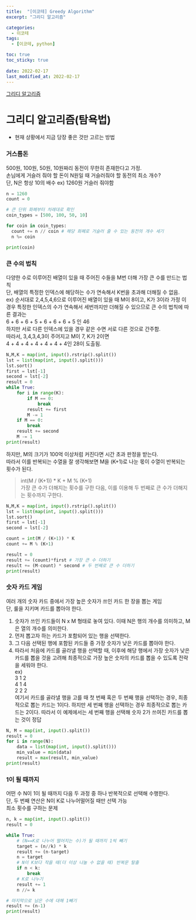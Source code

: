 ```yaml
---
title:  "[이코테] Greedy Algorithm"
excerpt: "그리디 알고리즘"

categories:
  - 이코테
tags:
  - [이코테, python]

toc: true
toc_sticky: true
 
date: 2022-02-17
last_modified_at: 2022-02-17
---
```

[그리디 알고리즘](https://github.com/SteveArseneLee/Algorithm-Summary/tree/main/Greedy)
# 그리디 알고리즘(탐욕법)
- 현재 상황에서 지금 당장 좋은 것만 고르는 방법


### 거스름돈
500원, 100원, 50원, 10원짜리 동전이 무한히 존재한다고 가정.  
손님에게 거슬러 줘야 할 돈이 N원일 때 거슬러줘야 할 동전의 최소 개수?  
단, N은 항상 10의 배수
ex) 1260원 거슬러 줘야함
```python
n = 1260
count = 0

# 큰 단위 화폐부터 차례대로 확인
coin_types = [500, 100, 50, 10]

for coin in coin_types:
  count += n // coin # 해당 화폐로 거슬러 줄 수 있는 동전의 개수 세기
  n %= coin

print(coin)
```


### 큰 수의 법칙
다양한 수로 이루어진 배열이 있을 때 주어진 수들을 M번 더해 가장 큰 수를 만드는 법칙  
단, 배열의 특정한 인덱스에 해당하는 수가 연속해서 K번을 초과해 더해질 수 없음.  
ex) 순서대로 2,4,5,4,6으로 이루어진 배열이 있을 때 M이 8이고, K가 3이라 가정
이 경우 특정한 인덱스의 수가 연속해서 세번까지만 더해질 수 있으므로 큰 수의 법칙에 따른 결과는  
6 + 6 + 6 + 5 + 6 + 6 + 6 + 5 인 46  
하지만 서로 다른 인덱스에 있을 경우 같은 수면 서로 다른 것으로 간주함.  
따라서, 3,4,3,4,3이 주어지고 M이 7, K가 2이면  
4 + 4 + 4 + 4 + 4 + 4 + 4인 28이 도출됨.  
```python
N,M,K = map(int, input().rstrip().split())
lst = list(map(int, input().split()))
lst.sort()
first = lst[-1]
second = lst[-2]
result = 0
while True:
    for i in range(K):
        if M == 0:
            break
        result += first
        M -= 1
    if M == 0:
        break
    result += second
    M -= 1
print(result)
```
하지만, M의 크기가 100억 이상처럼 커진다면 시간 초과 판정을 받는다.  
따라서 이를 반복되는 수열을 잘 생각해보면 M을 (K+1)로 나눈 몫이 수열이 반복되는 횟수가 된다.  
> int(M / (K+1)) * K + M % (K+1)  
가장 큰 수가 더해지는 횟수를 구한 다음, 이를 이용해 두 번째로 큰 수가 더해지는 횟수까지 구한다.
```python
N,M,K = map(int, input().rstrip().split())
lst = list(map(int, input().split()))
lst.sort()
first = lst[-1]
second = lst[-2]

count = int(M / (K+1)) * K
count += M % (K+1)

result = 0
result += (count)*first # 가장 큰 수 더하기
result += (M-count) * second # 두 번째로 큰 수 더하기
print(result)
```


### 숫자 카드 게임
여러 개의 숫자 카드 중에서 가장 높은 숫자가 쓰인 카드 한 장을 뽑는 게임  
단, 룰을 지키며 카드를 뽑아야 한다.  
1. 숫자가 쓰인 카드들이 N x M 형태로 놓여 있다. 이때 N은 행의 개수를 의미하고, M은 열의 개수를 의미한다.
2. 먼저 뽑고자 하는 카드가 포함되어 있는 행을 선택한다.
3. 그 다음 선택된 행에 포함된 카드들 중 가장 숫자가 낮은 카드를 뽑아야 한다.
4. 따라서 처음에 카드를 골라낼 행을 선택할 때, 이후에 해당 행에서 가장 숫자가 낮은 카드를 뽑을 것을 고려해 최종적으로 가장 높은 숫자의 카드를 뽑을 수 있도록 전략을 세워야 한다.  
ex)  
3 1 2  
4 1 4  
2 2 2  
여기서 카드를 골라낼 행을 고를 때 첫 번째 혹은 두 번째 행을 선택하는 경우, 최종적으로 뽑는 카드는 1이다. 하지만 세 번째 행을 선택하는 경우 최종적으로 뽑는 카드는 2이다.
따라서 이 예제에서는 세 번째 행을 선택해 숫자 2가 쓰여진 카드를 뽑는 것이 정답
```python
N, M = map(int, input().split())
result = 0
for i in range(N):
    data = list(map(int, input().split()))
    min_value = min(data)
    result = max(result, min_value)
print(result)
```


### 1이 될 때까지
어떤 수 N이 1이 될 때까지 다음 두 과정 중 하나 반복적으로 선택해 수행한다.  
단, 두 번째 연산은 N이 K로 나누어떨어질 때만 선택 가능  
최소 횟수를 구하는 문제
```python
n, k = map(int, input().split())
result = 0

while True:
    # (N==K로 나누어 떨어지는 수)가 될 때까지 1씩 빼기
    target = (n//k) * k
    result += (n-target)
    n = target
    # N이 K보다 작을 때(더 이상 나눌 수 없을 때) 반복문 탈출
    if n < k:
        break
    # K로 나누기
    result += 1
    n //= k

# 마지막으로 남은 수에 대해 1빼기
result += (n-1)
print(result)
```